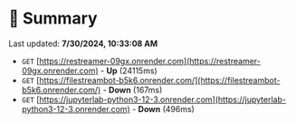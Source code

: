 # 📖 Summary
Last updated: **7/30/2024, 10:33:08 AM**

- `GET` [https://restreamer-09gx.onrender.com](https://restreamer-09gx.onrender.com) - **Up** (24115ms)
- `GET` [https://filestreambot-b5k6.onrender.com/](https://filestreambot-b5k6.onrender.com/) - **Down** (167ms)
- `GET` [https://jupyterlab-python3-12-3.onrender.com](https://jupyterlab-python3-12-3.onrender.com) - **Down** (496ms)
